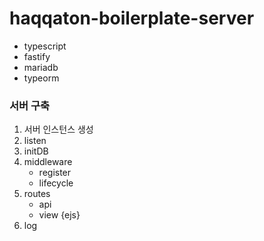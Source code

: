 # haqqaton-boilerplate-server

- typescript
- fastify
- mariadb
- typeorm

### 서버 구축
1. 서버 인스턴스 생성
2. listen
3. initDB
4. middleware
      -  register
      -  lifecycle
5. routes
      - api
      - view {ejs}
 6. log
